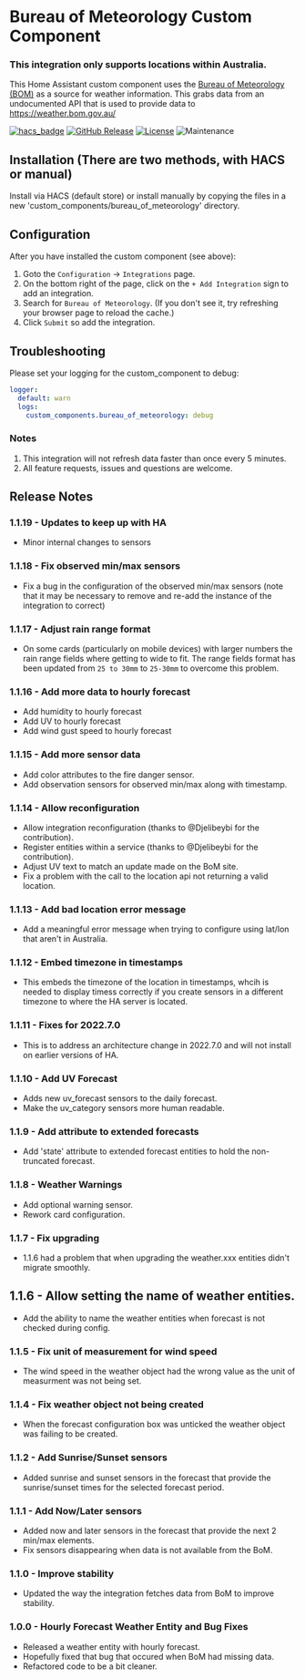# Bureau of Meteorology Custom Component

### **This integration only supports locations within Australia.**

This Home Assistant custom component uses the [Bureau of Meteorology (BOM)](http://www.bom.gov.au) as a source for weather information. This grabs data from an undocumented API that is used to provide data to https://weather.bom.gov.au/

[![hacs_badge](https://img.shields.io/badge/HACS-Default-orange.svg?style=for-the-badge)](https://github.com/custom-components/hacs)
[![GitHub Release][releases-shield]][releases]
[![License][license-shield]](LICENSE.md)
![Maintenance](https://img.shields.io/maintenance/yes/2023?style=for-the-badge)

## Installation (There are two methods, with HACS or manual)

Install via HACS (default store) or install manually by copying the files in a new 'custom_components/bureau_of_meteorology' directory.

## Configuration
After you have installed the custom component (see above):
1. Goto the `Configuration` -> `Integrations` page.  
2. On the bottom right of the page, click on the `+ Add Integration` sign to add an integration.
3. Search for `Bureau of Meteorology`. (If you don't see it, try refreshing your browser page to reload the cache.)
4. Click `Submit` so add the integration.

## Troubleshooting
Please set your logging for the custom_component to debug:
```yaml
logger:
  default: warn
  logs:
    custom_components.bureau_of_meteorology: debug
```

### Notes
1. This integration will not refresh data faster than once every 5 minutes.
2. All feature requests, issues and questions are welcome.

## Release Notes
### 1.1.19 - Updates to keep up with HA
  - Minor internal changes to sensors

### 1.1.18 - Fix observed min/max sensors
  - Fix a bug in the configuration of the observed min/max sensors (note that it may be necessary to remove and re-add the instance of the integration to correct)

### 1.1.17 - Adjust rain range format
  - On some cards (particularly on mobile devices) with larger numbers the rain range fields where getting to wide to fit. The range fields format has been updated from `25 to 30mm` to `25-30mm` to overcome this problem.
### 1.1.16 - Add more data to hourly forecast
  - Add humidity to hourly forecast
  - Add UV to hourly forecast
  - Add wind gust speed to hourly forecast

### 1.1.15 - Add more sensor data
  - Add color attributes to the fire danger sensor.
  - Add observation sensors for observed min/max along with timestamp.

### 1.1.14 - Allow reconfiguration
  - Allow integration reconfiguration (thanks to @Djelibeybi for the contribution).
  - Register entities within a service  (thanks to @Djelibeybi for the contribution).
  - Adjust UV text to match an update made on the BoM site.
  - Fix a problem with the call to the location api not returning a valid location.

### 1.1.13 - Add bad location error message
  - Add a meaningful error message when trying to configure using lat/lon that aren't in Australia.

### 1.1.12 - Embed timezone in timestamps
  - This embeds the timezone of the location in timestamps, whcih is needed to display timess correctly if you create sensors in a different timezone to where the HA server is located.

### 1.1.11 - Fixes for 2022.7.0
  - This is to address an architecture change in 2022.7.0 and will not install on earlier versions of HA.
  
### 1.1.10 - Add UV Forecast
- Adds new uv_forecast sensors to the daily forecast.
- Make the uv_category sensors more human readable.

### 1.1.9 - Add attribute to extended forecasts
- Add 'state' attribute to extended forecast entities to hold the non-truncated forecast.

### 1.1.8 - Weather Warnings
- Add optional warning sensor.
- Rework card configuration.

### 1.1.7 - Fix upgrading
- 1.1.6 had a problem that when upgrading the weather.xxx entities didn't migrate smoothly.

## 1.1.6 - Allow setting the name of weather entities.
- Add the ability to name the weather entities when forecast is not checked during config.

### 1.1.5 - Fix unit of measurement for wind speed
- The wind speed in the weather object had the wrong value as the unit of measurment was not being set.

### 1.1.4 - Fix weather object not being created
- When the forecast configuration box was unticked the weather object was failing to be created.

### 1.1.2 - Add Sunrise/Sunset sensors
- Added sunrise and sunset sensors in the forecast that provide the sunrise/sunset times for the selected forecast period.

### 1.1.1 - Add Now/Later sensors
- Added now and later sensors in the forecast that provide the next 2 min/max elements.
- Fix sensors disappearing when data is not available from the BoM.

### 1.1.0 - Improve stability
- Updated the way the integration fetches data from BoM to improve stability.

### 1.0.0 - Hourly Forecast Weather Entity and Bug Fixes
- Released a weather entity with hourly forecast.
- Hopefully fixed that bug that occured when BoM had missing data.
- Refactored code to be a bit cleaner.

[hacs]: https://hacs.xyz
[hacsbadge]: https://img.shields.io/badge/HACS-Default-orange.svg?style=for-the-badge
[license-shield]: https://img.shields.io/github/license/bremor/bureau_of_meteorology.svg?style=for-the-badge
[releases-shield]: https://img.shields.io/github/release/bremor/bureau_of_meteorology.svg?style=for-the-badge
[releases]: https://github.com/bremor/bureau_of_meteorology/releases
